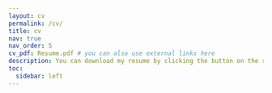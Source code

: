 ```yaml
---
layout: cv
permalink: /cv/
title: cv
nav: true
nav_order: 5
cv_pdf: Resume.pdf # you can also use external links here
description: You can download my resume by clicking the button on the right.
toc:
  sidebar: left
---
```

